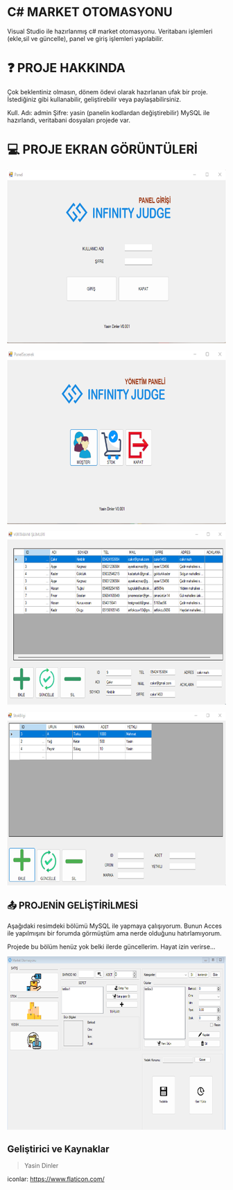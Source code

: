 # C# MARKET OTOMASYONU
Visual Studio ile hazırlanmış c# market otomasyonu. Veritabanı işlemleri (ekle,sil ve güncelle), panel ve giriş işlemleri yapılabilir.


❓ PROJE HAKKINDA
===========
Çok beklentiniz olmasın, dönem ödevi olarak hazırlanan ufak bir proje. İstediğiniz gibi kullanabilir, geliştirebilir veya paylaşabilirsiniz.

Kull. Adı: admin Şifre: yasin (panelin kodlardan değiştirebilir)
MySQL ile hazırlandı, veritabani dosyaları projede var.

💻 PROJE EKRAN GÖRÜNTÜLERİ
===========

<p align="center">
  <img width="600" height="400" src="https://github.com/TheGladio/C-MARKET-OTOMASYONU/blob/main/Ekran%20G%C3%B6r%C3%BCnt%C3%BCleri/Giris.png">
</p>

<p align="center">
  <img width="600" height="400" src="https://github.com/TheGladio/C-MARKET-OTOMASYONU/blob/main/Ekran%20G%C3%B6r%C3%BCnt%C3%BCleri/SecenekPaneli.png">
</p>

<p align="center">
  <img width="600" height="400" src="https://github.com/TheGladio/C-MARKET-OTOMASYONU/blob/main/Ekran%20G%C3%B6r%C3%BCnt%C3%BCleri/Veritabani_islemleri.png">
</p>

<p align="center">
  <img width="600" height="400" src="https://github.com/TheGladio/C-MARKET-OTOMASYONU/blob/main/Ekran%20G%C3%B6r%C3%BCnt%C3%BCleri/StokBilgi.png">
</p>

📤 PROJENİN GELİŞTİRİLMESİ
-------
Aşağıdaki resimdeki bölümü MySQL ile yapmaya çalışıyorum. Bunun Acces ile yapılmışını bir forumda görmüştüm ama nerde olduğunu hatırlamıyorum.

Projede bu bölüm henüz yok belki ilerde güncellerim. Hayat izin verirse...

<p align="center">
  <img width="600" height="400" src="https://github.com/TheGladio/C-MARKET-OTOMASYONU/blob/main/Ekran%20G%C3%B6r%C3%BCnt%C3%BCleri/Sat%C4%B1s.png">
</p>

Geliştirici ve Kaynaklar
-------
> Yasin Dinler

iconlar: https://www.flaticon.com/
